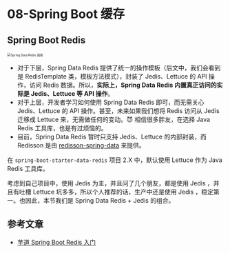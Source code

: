 # 08-Spring Boot 缓存

## Spring Boot Redis

<img src="https://static.iocoder.cn/images/Redis/2019_09_28/01.png" alt="Spring Data Redis 调用" style="zoom:50%;" />

- 对于下层，Spring Data Redis 提供了统一的操作模板（后文中，我们会看到是 RedisTemplate 类，模板方法模式），封装了 Jedis、Lettuce 的 API 操作，访问 Redis 数据。所以，**实际上，Spring Data Redis 内置真正访问的实际是 Jedis、Lettuce 等 API 操作**。
- 对于上层，开发者学习如何使用 Spring Data Redis 即可，而无需关心 Jedis、Lettuce 的 API 操作。甚至，未来如果我们想将 Redis 访问从 Jedis 迁移成 Lettuce 来，无需做任何的变动。😈 相信很多胖友，在选择 Java Redis 工具库，也是有过烦恼的。
- 目前，Spring Data Redis 暂时只支持 Jedis、Lettuce 的内部封装，而 Redisson 是由 [redisson-spring-data](https://github.com/redisson/redisson/tree/master/redisson-spring-data) 来提供。

在 `spring-boot-starter-data-redis` 项目 2.X 中，默认使用 Lettuce 作为 Java Redis 工具库。

考虑到自己项目中，使用 Jedis 为主，并且问了几个朋友，都是使用 Jedis ，并且有吐槽 Lettuce 坑多多，所以个人推荐的话，生产中还是使用 Jedis ，稳定第一。也因此，本节我们是 Spring Data Redis + Jedis 的组合。

## 参考文章

- [芋道 Spring Boot Redis 入门](https://www.iocoder.cn/Spring-Boot/Redis/?github)